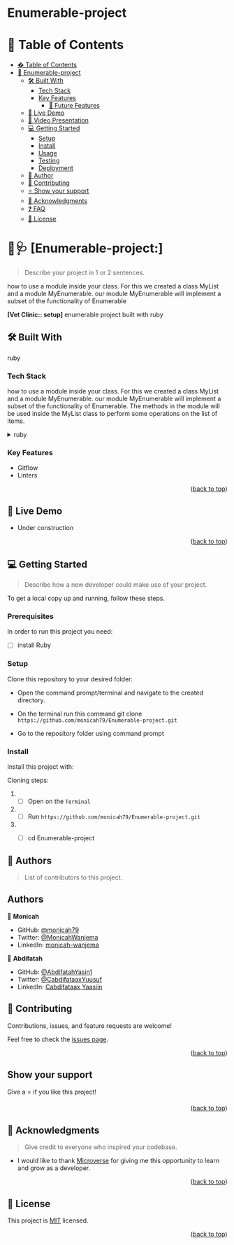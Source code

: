 # Enumerable-project

<!-- TABLE OF CONTENTS -->

# 📗 Table of Contents

- [� Table of Contents](#-table-of-contents)
- [📖 Enumerable-project ](#-Enumerable-project-)
  - [🛠 Built With ](#-built-with-)
    - [Tech Stack ](#tech-stack-)
    - [Key Features ](#key-features-)
      - [🔭 Future Features ](#-future-features-)
  - [🚀 Live Demo ](#-live-demo-)
  - [🚀 Video Presentation ](#-Video-Project-Presentation-)
  - [💻 Getting Started ](#-getting-started-)
    - [Setup](#setup)
    - [Install](#install)
    - [Usage](#usage)
    - [Testing](#testing)
    - [Deployment](#deployment)
  - [👥 Author](#-author)
  - [🤝 Contributing ](#-contributing-)
  - [⭐️ Show your support ](#️-show-your-support-)
  - [🙏 Acknowledgments ](#-acknowledgments-)
  - [❓ FAQ ](#-faq-)
  - [📝 License ](#-license-)
  
<!-- PROJECT DESCRIPTION -->

# 🥼🩺 [Enumerable-project:] <a name="about-project"></a>

> Describe your project in 1 or 2 sentences.

how to use a module inside your class. For this we created a class MyList and a module MyEnumerable. our module MyEnumerable will implement a subset of the functionality of Enumerable


**[Vet Clinic:: setup]** enumerable project built with ruby

## 🛠 Built With <a name="built-with">

ruby

</a>

### Tech Stack <a name="tech-stack"></a>

how to use a module inside your class. For this we created a class MyList and a module MyEnumerable. our module MyEnumerable will implement a subset of the functionality of Enumerable. The methods in the module will be used inside the MyList class to perform some operations on the list of items.


<details>
<summary>ruby</summary>
  <ul>
    <li><a href="">PostgreSQL</a></li>
  </ul>
</details>

<!-- Features -->

### Key Features <a name="key-features"></a>

- Gitflow
- Linters

<p align="right">(<a href="#readme-top">back to top</a>)</p>

<!-- LIVE DEMO -->

## 🚀 Live Demo <a name="live-demo"></a>

- Under construction

<p align="right">(<a href="#readme-top">back to top</a>)</p>

<!-- GETTING STARTED -->

## 💻 Getting Started <a name="getting-started"></a>

> Describe how a new developer could make use of your project.

To get a local copy up and running, follow these steps.

### Prerequisites

In order to run this project you need:

- [ ]  install Ruby


### Setup

Clone this repository to your desired folder:

- Open the command prompt/terminal and navigate to the created directory.

- On the terminal run this command git clone `https://github.com/monicah79/Enumerable-project.git`

- Go to the repository folder using command prompt


### Install

Install this project with:

Cloning steps:

1. - [ ] Open on the `Terminal`
2. - [ ] Run `https://github.com/monicah79/Enumerable-project.git`
3. - [ ] cd Enumerable-project



<!-- AUTHORS -->

## 👥 Authors <a name="authors"></a>

> List of contributors to this project.

## Authors

👤 **Monicah**

- GitHub: [@monicah79](https://github.com/monicah79)
- Twitter: [@MonicahWanjema](https://twitter.com/MonicaWanjema)
- LinkedIn: [monicah-wanjema](https://www.linkedin.com/in/monicah-wanjema/)

👤 **Abdifatah**

- GitHub: [@AbdifatahYasin1](https://github.com/AbdifatahYasin1)
- Twitter: [@CabdifataaxYuusuf](https://twitter.com/CabdifataaxYy)
- LinkedIn: [Cabdifataax Yaasiin](https://www.linkedin.com/in/cabdifataax-yaasiin-69977019a/)




<!-- CONTRIBUTING -->

## 🤝 Contributing <a name="contributing"></a>

Contributions, issues, and feature requests are welcome!

Feel free to check the [issues page](https://github.com/monicah79/Enumerable-project/issues).

<p align="right">(<a href="#readme-top">back to top</a>)</p>

<!-- SUPPORT -->

## Show your support

Give a ⭐️ if you like this project!



<p align="right">(<a href="#readme-top">back to top</a>)</p>

<!-- ACKNOWLEDGEMENTS -->

## 🙏 Acknowledgments <a name="acknowledgements"></a>

> Give credit to everyone who inspired your codebase.

-  I would like to thank [Microverse](https://www.microverse.org/) for giving me this opportunity to learn and grow as a developer.

<p align="right">(<a href="#readme-top">back to top</a>)</p>





<!-- LICENSE -->

## 📝 License <a name="license"></a>

This project is [MIT](./LICENSE) licensed.



<p align="right">(<a href="#readme-top">back to top</a>)</p>
